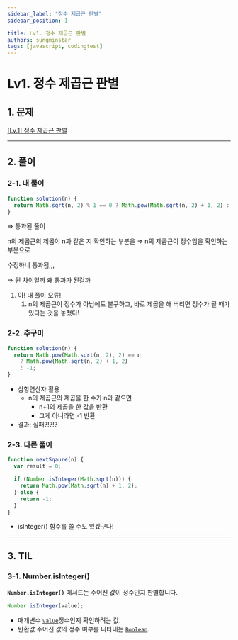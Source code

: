 ```yaml
---
sidebar_label: "정수 제곱근 판별"
sidebar_position: 1

title: Lv1. 정수 제곱근 판별
authors: sungminstar
tags: [javascript, codingtest]
---
```


# **Lv1. 정수 제곱근 판별**

## 1. 문제

[[Lv.1] 정수 제곱근 판별](https://school.programmers.co.kr/learn/courses/30/lessons/12934)

---

## 2. 풀이

### 2-1. 내 풀이

```jsx
function solution(n) {
  return Math.sqrt(n, 2) % 1 == 0 ? Math.pow(Math.sqrt(n, 2) + 1, 2) : -1;
}
```

⇒ 통과된 풀이

n의 제곱근의 제곱이 n과 같은 지 확인하는 부분을 ⇒ n의 제곱근이 정수임을 확인하는 부분으로

수정하니 통과됨,,,

⇒ 뭔 차이일까 왜 통과가 된걸까

1. 아! 내 풀이 오류!
   1. n의 제곱근이 정수가 아님에도 불구하고, 바로 제곱을 해 버리면 정수가 될 때가 있다는 것을 놓쳤다!

### 2-2. 추구미

```jsx
function solution(n) {
  return Math.pow(Math.sqrt(n, 2), 2) == n
    ? Math.pow(Math.sqrt(n, 2) + 1, 2)
    : -1;
}
```

- 삼항연산자 활용
  - n의 제곱근의 제곱을 한 수가 n과 같으면
    - n+1의 제곱을 한 값을 반환
    - 그게 아니라면 -1 반환
- 결과: 실패?!?!?

### 2-3. 다른 풀이

```jsx
function nextSqaure(n) {
  var result = 0;

  if (Number.isInteger(Math.sqrt(n))) {
    return Math.pow(Math.sqrt(n) + 1, 2);
  } else {
    return -1;
  }
}
```

- isInteger() 함수를 쓸 수도 있겠구나!

---

## 3. TIL

### 3-1. Number.isInteger()

**`Number.isInteger()`** 메서드는 주어진 값이 정수인지 판별합니다.

```jsx
Number.isInteger(value);
```

- 매개변수
  [`value`](https://developer.mozilla.org/ko/docs/Web/JavaScript/Reference/Global_Objects/Number/isInteger#value)정수인지 확인하려는 값.
- 반환값
  주어진 값의 정수 여부를 나타내는 [`Boolean`](https://developer.mozilla.org/ko/docs/Web/JavaScript/Reference/Global_Objects/Boolean).
